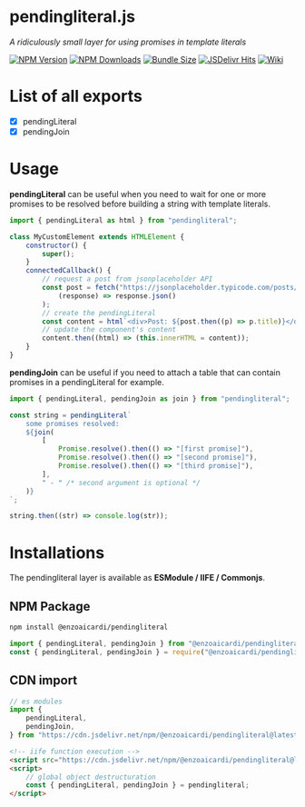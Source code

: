 # pendingliteral.js

_A ridiculously small layer for using promises in template literals_

[![NPM Version](https://img.shields.io/npm/v/@enzoaicardi/pendingliteral.svg?style=for-the-badge)](https://www.npmjs.com/package/@enzoaicardi/pendingliteral)
[![NPM Downloads](https://img.shields.io/npm/dm/@enzoaicardi/pendingliteral.svg?style=for-the-badge)](https://www.npmjs.com/package/@enzoaicardi/pendingliteral)
[![Bundle Size](https://img.shields.io/bundlephobia/minzip/@enzoaicardi/pendingliteral?style=for-the-badge)](https://www.npmjs.com/package/@enzoaicardi/pendingliteral)
[![JSDelivr Hits](https://img.shields.io/jsdelivr/npm/hm/@enzoaicardi/pendingliteral?style=for-the-badge)](https://www.jsdelivr.com/package/npm/@enzoaicardi/pendingliteral)
[![Wiki](https://img.shields.io/badge/Wiki-Documentation-blue?style=for-the-badge)](https://github.com/enzoaicardi/pendingliteral/tree/main/wiki/README.md)

# List of all exports

-   [x] pendingLiteral
-   [x] pendingJoin

# Usage

**pendingLiteral** can be useful when you need to wait for one or more promises to be resolved before building a string with template literals.

```js
import { pendingLiteral as html } from "pendingliteral";

class MyCustomElement extends HTMLElement {
    constructor() {
        super();
    }
    connectedCallback() {
        // request a post from jsonplaceholder API
        const post = fetch("https://jsonplaceholder.typicode.com/posts/1").then(
            (response) => response.json()
        );
        // create the pendingLiteral
        const content = html`<div>Post: ${post.then((p) => p.title)}</div>`;
        // update the component's content
        content.then((html) => (this.innerHTML = content));
    }
}
```

**pendingJoin** can be useful if you need to attach a table that can contain promises in a pendingLiteral for example.

```js
import { pendingLiteral, pendingJoin as join } from "pendingliteral";

const string = pendingLiteral`
    some promises resolved:
    ${join(
        [
            Promise.resolve().then(() => "[first promise]"),
            Promise.resolve().then(() => "[second promise]"),
            Promise.resolve().then(() => "[third promise]"),
        ],
        " - " /* second argument is optional */
    )}
`;

string.then((str) => console.log(str));
```

# Installations

The pendingliteral layer is available as **ESModule / IIFE / Commonjs**.

## NPM Package

```bash
npm install @enzoaicardi/pendingliteral
```

```js
import { pendingLiteral, pendingJoin } from "@enzoaicardi/pendingliteral"; // es modules
const { pendingLiteral, pendingJoin } = require("@enzoaicardi/pendingliteral"); // commonjs modules
```

## CDN import

```js
// es modules
import {
    pendingLiteral,
    pendingJoin,
} from "https://cdn.jsdelivr.net/npm/@enzoaicardi/pendingliteral@latest/esm/pendingliteral.js";
```

```html
<!-- iife function execution -->
<script src="https://cdn.jsdelivr.net/npm/@enzoaicardi/pendingliteral@latest/iife/pendingliteral.js"></script>
<script>
    // global object destructuration
    const { pendingLiteral, pendingJoin } = pendingliteral;
</script>
```
